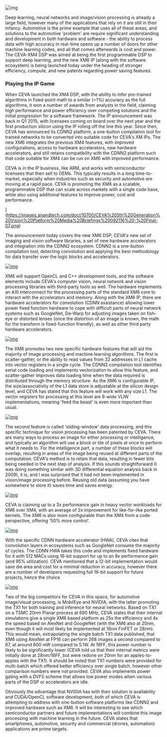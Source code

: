 

![img](https://images.anandtech.com/doci/10700/CEVA%205th%20Generation%20Vision%20Platform%20Media%20Briefings%20092116%20-%20Final-10_678x452.png)





Deep learning, neural networks and image/vision processing is already a large field, however many of the applications that rely on it are still in their infancy. Automotive is the prime example that uses all of these areas, and solutions to the automotive 'problem' are require significant understanding and development in both hardware and software - the ability to process data with high accuracy in real-time opens up a number of doors for other machine learning codes, and all that comes afterwards is cost and power. The CEVA-XM4 DSP was aimed at being the first programmable DSP to support deep learning, and the new XM6 IP (along with the software ecosystem) is being launched today under the heading of stronger efficiency, compute, and new patents regarding power saving features.

### Playing the IP Game

When CEVA launched the XM4 DSP, with the ability to infer pre-trained algorithms in fixed-point math to a similar (~1%) accuracy as the full algorithms, it won a number of awards from analysts in the field, claiming high performance and power efficiency over competing solutions and the initial progression for a software framework. The IP announcement was back in Q1 2015, with licensees coming on board over the next year and the first production silicon using the IP rolling off the line this year. Since then, CEVA has announced its CDNN2 platform, a one-button compilation tool for trained networks to be converted into suitable code for CEVA's XM IPs. The new XM6 integrates the previous XM4 features, with improved configurations, access to hardware accelerators, new hardware accelerators, and still retains compatibility with the CDNN2 platform such that code suitable for XM4 can be run on XM6 with improved performance.

CEVA is in the IP business, like ARM, and works with semiconductor licensees that then sell to OEMs. This typically results in a long time-to-market, especially when industries such as security and automotive are moving at a rapid pace. CEVA is promoting the XM6 as a scalable, programmable DSP that can scale across markets with a single code base, while also using additional features to improve power, cost and performance.

](https://images.anandtech.com/doci/10700/CEVA%205th%20Generation%20Vision%20Platform%20Media%20Briefings%20092116%20-%20Final-07.png)

The announcement today covers the new XM6 DSP, CEVA's new set of imaging and vision software libraries, a set of new hardware accelerators and integration into the CDNN2 ecosystem. CDNN2 is a one-button compilation tool, detecting convolution and applying the best methodology for data transfer over the logic blocks and accelerators.

[![img](https://images.anandtech.com/doci/10700/CEVA%205th%20Generation%20Vision%20Platform%20Media%20Briefings%20092116%20-%20Final-08_575px.png)](https://images.anandtech.com/doci/10700/CEVA%205th%20Generation%20Vision%20Platform%20Media%20Briefings%20092116%20-%20Final-08.png)

XM6 will support OpenCL and C++ development tools, and the software elements include CEVA's computer vision, neural network and vision processing libraries with third-party tools as well. The hardware implements an AXI interconnect for the processing parts of the standard XM6 core to interact with the accelerators and memory. Along with the XM6 IP, there are hardware accelerators for convolution (CDNN assistance) allowing lower power fixed function hardware to cope with difficult parts of neural network systems such as GoogleNet, De-Warp for adjusting images taken on fish-eye or distorted lenses (once the distortion of an image is known, the math for the transform is fixed-function friendly), as well as other third party hardware accelerators.

[![img](https://images.anandtech.com/doci/10700/CEVA%205th%20Generation%20Vision%20Platform%20Media%20Briefings%20092116%20-%20Final-10_575px.png)](https://images.anandtech.com/doci/10700/CEVA%205th%20Generation%20Vision%20Platform%20Media%20Briefings%20092116%20-%20Final-10.png)

The XM6 promotes two new specific hardware features that will aid the majority of image processing and machine learning algorithms. The first is scatter-gather, or the ability to read values from 32 addresses in L1 cache into vector registers in a single cycle. The CDNN2 compilation tool identifies serial code loading and implements vectorization to allow this feature, and scatter-gather improves data loading time when the data required is distributed through the memory structure. As the XM6 is configurable IP, the size/associativity of the L1 data store is adjustable at the silicon design level, and CEVA has stated that this feature will work with any size L1. The vector registers for processing at this level are 8-wide VLIW implementations, meaning 'feed the beast' is even more important than usual.

[![img](https://images.anandtech.com/doci/10700/CEVA%205th%20Generation%20Vision%20Platform%20Media%20Briefings%20092116%20-%20Final-11_575px.png)](https://images.anandtech.com/doci/10700/CEVA%205th%20Generation%20Vision%20Platform%20Media%20Briefings%20092116%20-%20Final-11.png)

The second feature is called 'sliding-window' data processing, and this specific technique for vision processing has been patented by CEVA. There are many ways to process an image for either processing or intelligence, and typically an algorithm will use a block or tile of pixels at once to perform what it needs to. For the intelligence part, a number of these blocks will overlap, resulting in areas of the image being reused at different parts of the computation. CEVA's method is to retain that data, resulting in fewer bits being needed in the next step of analysis. If this sounds straightforward (I was doing something similar with 3D differential equation analysis back in 2009), it is, and I was surprised that it had not been implemented in vision/image processing before. Reusing old data (assuming you have somewhere to store it) saves time and saves energy.

[![img](https://images.anandtech.com/doci/10700/CEVA%205th%20Generation%20Vision%20Platform%20Media%20Briefings%20092116%20-%20Final-12_575px.png)](https://images.anandtech.com/doci/10700/CEVA%205th%20Generation%20Vision%20Platform%20Media%20Briefings%20092116%20-%20Final-12.png)

CEVA is claiming up to a 3x performance gain in heavy vector workloads for XM6 over XM4, with an average of 2x improvement for like-for-like ported kernels. The XM6 is also more configurable than the XM4 from a code perspective, offering '50% more control'.

[![img](https://images.anandtech.com/doci/10700/CEVA%205th%20Generation%20Vision%20Platform%20Media%20Briefings%20092116%20-%20Final-17_575px.png)](https://images.anandtech.com/doci/10700/CEVA%205th%20Generation%20Vision%20Platform%20Media%20Briefings%20092116%20-%20Final-17.png)

With the specific CDNN hardware accelerator (HWA), CEVA cites that convolution layers in ecosystems such as GoogleNet consume the majority of cycles. The CDNN HWA takes this code and implements fixed hardware for it with 512 MACs using 16-bit support for up to an 8x performance gain (and 95% utilization). CEVA mentioned that a 12-bit implementation would save die area and cost for a minimal reduction in accuracy, however there are a number of developers requesting full 16-bit support for future projects, hence the choice.

[![img](https://images.anandtech.com/doci/10700/CEVA%205th%20Generation%20Vision%20Platform%20Media%20Briefings%20092116%20-%20Final-22_575px.png)](https://images.anandtech.com/doci/10700/CEVA%205th%20Generation%20Vision%20Platform%20Media%20Briefings%20092116%20-%20Final-22.png)

Two of the big competitors for CEVA in this space, for automotive image/visual processing, is MobilEye and NVIDIA, with the latter promoting the TX1 for both training and inference for neural networks. Based on TX1 on a TSMC 20nm Planar process at 690 MHz, CEVA states that their internal simulations give a single XM6 based platform as 25x the efficiency and 4x the speed based on AlexNet and GoogleNet (with the XM6 also at 20nm, even though it will most likely be implemented at 16nm FinFET or 28nm). This would mean, extrapolating the single batch TX1 data published, that XM6 using AlexNet at FP16 can perform 268 images a second compared to 67, at around 800 mW compared to 5.1W. At 16FF, this power number is likely to be significantly lower (CEVA told us that their internal metrics were initially done at 28nm/16FF, but were redone on 20nm for an apples-to-apples with the TX1). It should be noted that TX1 numbers were provided for multi-batch which offered better efficiency over single batch, however other comparison numbers were not provided. CEVA also implements power gating with a DVFS scheme that allows low power modes when various parts of the DSP or accelerators are idle.

Obviously the advantage that NVIDIA has with their solution is availability and CUDA/OpenCL software development, both of which CEVA is attempting to address with one-button software platforms like CDNN2 and improved hardware such as XM6. It will be interesting to see which semiconductor partners and future implementations will combine this image processing with machine learning in the future. CEVA states that smartphones, automotive, security and commercial (drones, automation) applications are prime targets.